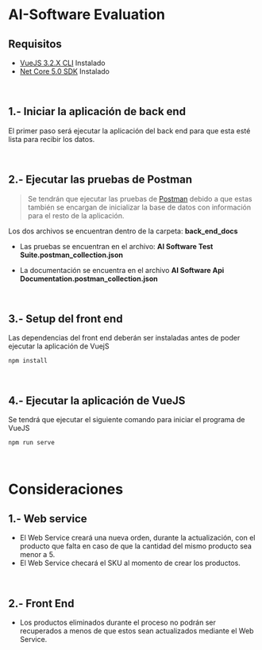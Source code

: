 # AI-Software Evaluation

## Requisitos
- [VueJS 3.2.X CLI](https://v3.vuejs.org/guide/installation.html#release-notes) Instalado
- [Net Core 5.0 SDK](https://dotnet.microsoft.com/en-us/download/dotnet/5.0) Instalado

&nbsp;
## 1.- Iniciar la aplicación de back end
El primer paso será ejecutar la aplicación del back end para que esta esté lista para recibir los datos.

&nbsp;
## 2.- Ejecutar las pruebas de Postman
> Se tendrán que ejecutar las pruebas de [Postman](https://www.postman.com/) debido a que estas también se encargan de inicializar la base de datos con información para el resto de la aplicación.

Los dos archivos se encuentran dentro de la carpeta: **back_end_docs**

- Las pruebas se encuentran en el archivo: **AI Software Test Suite.postman_collection.json** 

- La documentación se encuentra en el archivo **AI Software Api Documentation.postman_collection.json**



&nbsp;
## 3.- Setup del front end
Las dependencias del front end deberán ser instaladas antes de poder ejecutar la aplicación de VuejS
```
npm install
```

&nbsp;
## 4.- Ejecutar la aplicación de VueJS
Se tendrá que ejecutar el siguiente comando para iniciar el programa de VueJS

```
npm run serve
```

&nbsp;
# Consideraciones
## 1.- Web service
- El Web Service creará una nueva orden, durante la actualización, con el producto que falta en caso de que la cantidad del mismo producto sea menor a 5.
- El Web Service checará el SKU al momento de crear los productos.

&nbsp;
## 2.- Front End
- Los productos eliminados durante el proceso no podrán ser recuperados a menos de que estos sean actualizados mediante el Web Service.